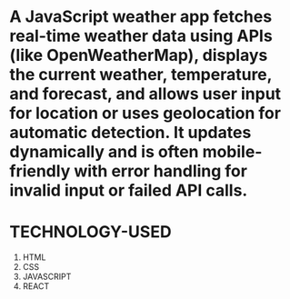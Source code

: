  #  A JavaScript weather app fetches real-time weather data using APIs (like OpenWeatherMap), displays the current weather, temperature, and forecast, and allows user input for location or uses geolocation for automatic detection. It updates dynamically and is often mobile-friendly with error handling for invalid input or failed API calls.

# TECHNOLOGY-USED

1. HTML
2. CSS 
3. JAVASCRIPT
4. REACT